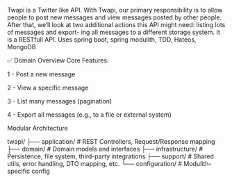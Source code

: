 Twapi is a Twitter like API.
With Twapi, our primary responsibility is to allow people to post new messages and
view messages posted by other people.
After that, we’ll
look at two additional actions this API might need: listing lots of messages and export-
ing all messages to a different storage system.
It is a RESTfull API.
Uses spring boot, spring modulith, TDD, Hateos, MongoDB

✅ Domain Overview
Core Features:

1 - Post a new message

2 - View a specific message

3 - List many messages (pagination)

4 - Export all messages (e.g., to a file or external system)

Modular Architecture

twapi/
├── application/       # REST Controllers, Request/Response mapping
├── domain/            # Domain models and interfaces
├── infrastructure/    # Persistence, file system, third-party integrations
├── support/           # Shared utils, error handling, DTO mapping, etc.
└── configuration/     # Modulith-specific config
